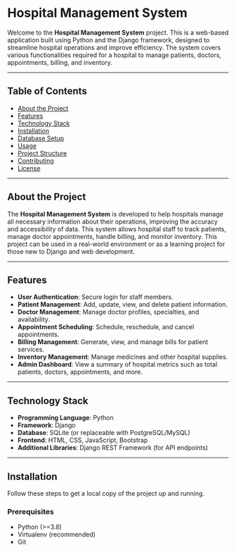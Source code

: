# Hospital Management System

Welcome to the **Hospital Management System** project. This is a web-based application built using Python and the Django framework, designed to streamline hospital operations and improve efficiency. The system covers various functionalities required for a hospital to manage patients, doctors, appointments, billing, and inventory.

---

## Table of Contents

- [About the Project](#about-the-project)
- [Features](#features)
- [Technology Stack](#technology-stack)
- [Installation](#installation)
- [Database Setup](#database-setup)
- [Usage](#usage)
- [Project Structure](#project-structure)
- [Contributing](#contributing)
- [License](#license)
  
---

## About the Project

The **Hospital Management System** is developed to help hospitals manage all necessary information about their operations, improving the accuracy and accessibility of data. This system allows hospital staff to track patients, manage doctor appointments, handle billing, and monitor inventory. This project can be used in a real-world environment or as a learning project for those new to Django and web development.

---

## Features

- **User Authentication**: Secure login for staff members.
- **Patient Management**: Add, update, view, and delete patient information.
- **Doctor Management**: Manage doctor profiles, specialties, and availability.
- **Appointment Scheduling**: Schedule, reschedule, and cancel appointments.
- **Billing Management**: Generate, view, and manage bills for patient services.
- **Inventory Management**: Manage medicines and other hospital supplies.
- **Admin Dashboard**: View a summary of hospital metrics such as total patients, doctors, appointments, and more.

---

## Technology Stack

- **Programming Language**: Python
- **Framework**: Django
- **Database**: SQLite (or replaceable with PostgreSQL/MySQL)
- **Frontend**: HTML, CSS, JavaScript, Bootstrap
- **Additional Libraries**: Django REST Framework (for API endpoints)

---

## Installation

Follow these steps to get a local copy of the project up and running.

### Prerequisites

- Python (>=3.8)
- Virtualenv (recommended)
- Git

   
